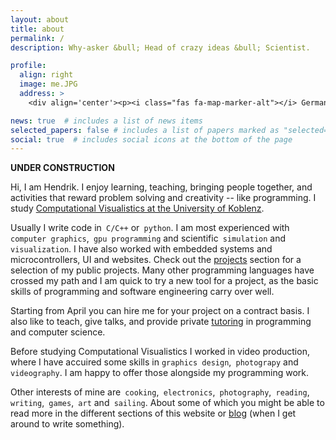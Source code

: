 ```yaml
---
layout: about
title: about
permalink: /
description: Why-asker &bull; Head of crazy ideas &bull; Scientist.

profile:
  align: right
  image: me.JPG
  address: >
    <div align='center'><p><i class="fas fa-map-marker-alt"></i> Germany</p></div>

news: true  # includes a list of news items
selected_papers: false # includes a list of papers marked as "selected={true}"
social: true  # includes social icons at the bottom of the page
---
```


**UNDER CONSTRUCTION**

Hi, I am Hendrik. I enjoy learning, teaching, bringing people together, and activities that reward problem solving and creativity -- like programming. I study [Computational Visualistics at the University of Koblenz](https://www.uni-koblenz-landau.de/en/campus-koblenz/fb4/icv?set_language=en).

Usually I write code in` C/C++` or` python`. I am most experienced with` computer graphics`,` gpu programming` and scientific` simulation` and` visualization`. I have also worked with embedded systems and microcontrollers, UI and websites. Check out the [projects](projects) section for a selection of my public projects. Many other programming languages have crossed my path and I am quick to try a new tool for a project, as the basic skills of programming and software engineering carry over well.

Starting from April you can hire me for your project on a contract basis. I also like to teach, give talks, and provide private [tutoring](tutoring) in programming and computer science. 

Before studying Computational Visualistics I worked in video production, where I have accuired some skills in `graphics design`,` photograpy` and` videography`. I am happy to offer those alongside my programming work.

Other interests of mine are` cooking`,` electronics`,` photography`,` reading`,` writing`,` games`,` art` and` sailing`. About some of which you might be able to read more in the different sections of this website or [blog](blog) (when I get around to write something).  
